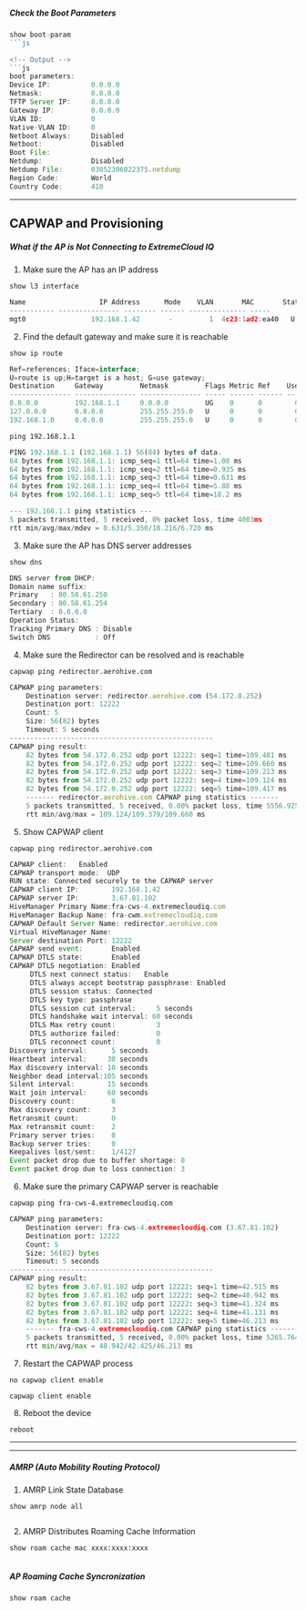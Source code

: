 
##### Check the Boot Parameters
<!-- CLI Command -->
```js
show boot-param
```js

<!-- Output -->
```js
boot parameters:
Device IP:          0.0.0.0
Netmask:            0.0.0.0
TFTP Server IP:     0.0.0.0
Gateway IP:         0.0.0.0
VLAN ID:            0
Native-VLAN ID:     0
Netboot Always:     Disabled
Netboot:            Disabled
Boot File:
Netdump:            Disabled
Netdump File:       03052306022375.netdump
Region Code:        World
Country Code:       410
```





---
## CAPWAP and Provisioning

##### What if the AP is Not Connecting to ExtremeCloud IQ 

1. Make sure the AP has an IP address
<!-- CLI Command -->
```shell
show l3 interface
```

<!-- Output -->
```js
Name                  IP Address      Mode    VLAN       MAC       State
----------- --------------- -------- ------ -------------- -----
mgt0                192.168.1.42       -         1  4c23:1ad2:ea40   U
```

2. Find the default gateway and make sure it is reachable
<!-- CLI Command -->
```shell
show ip route
```

<!-- Output -->
```js
Ref=references; Iface=interface;
U=route is up;H=target is a host; G=use gateway;
Destination     Gateway         Netmask         Flags Metric Ref    Use Iface
--------------- --------------- --------------- ----- ------ ------ --- -----
0.0.0.0         192.168.1.1     0.0.0.0         UG    0      0        0 mgt0
127.0.0.0       0.0.0.0         255.255.255.0   U     0      0        0 lo
192.168.1.0     0.0.0.0         255.255.255.0   U     0      0        0 mgt0
```

<!-- CLI Command -->
```shell
ping 192.168.1.1
```

<!-- Output -->
```js
PING 192.168.1.1 (192.168.1.1) 56(84) bytes of data.
64 bytes from 192.168.1.1: icmp_seq=1 ttl=64 time=1.08 ms
64 bytes from 192.168.1.1: icmp_seq=2 ttl=64 time=0.935 ms
64 bytes from 192.168.1.1: icmp_seq=3 ttl=64 time=0.631 ms
64 bytes from 192.168.1.1: icmp_seq=4 ttl=64 time=5.88 ms
64 bytes from 192.168.1.1: icmp_seq=5 ttl=64 time=18.2 ms

--- 192.168.1.1 ping statistics ---
5 packets transmitted, 5 received, 0% packet loss, time 4003ms
rtt min/avg/max/mdev = 0.631/5.350/18.216/6.720 ms
```

3. Make sure the AP has DNS server addresses
<!-- CLI Command -->
```shell
show dns
```

<!-- Output -->
```js
DNS server from DHCP:
Domain name suffix:
Primary   : 80.58.61.250
Secondary : 80.58.61.254
Tertiary  : 0.0.0.0
Operation Status:
Tracking Primary DNS : Disable
Switch DNS           : Off
```

4. Make sure the Redirector can be resolved and is reachable
<!-- CLI Command -->
```shell
capwap ping redirector.aerohive.com
```

<!-- Output -->
```js
CAPWAP ping parameters:
    Destination server: redirector.aerohive.com (54.172.0.252)
    Destination port: 12222
    Count: 5
    Size: 56(82) bytes
    Timeout: 5 seconds
--------------------------------------------------
CAPWAP ping result:
    82 bytes from 54.172.0.252 udp port 12222: seq=1 time=109.481 ms
    82 bytes from 54.172.0.252 udp port 12222: seq=2 time=109.660 ms
    82 bytes from 54.172.0.252 udp port 12222: seq=3 time=109.213 ms
    82 bytes from 54.172.0.252 udp port 12222: seq=4 time=109.124 ms
    82 bytes from 54.172.0.252 udp port 12222: seq=5 time=109.417 ms
    ------- redirector.aerohive.com CAPWAP ping statistics -------
    5 packets transmitted, 5 received, 0.00% packet loss, time 5556.925ms
    rtt min/avg/max = 109.124/109.379/109.660 ms
```

5. Show CAPWAP client
<!-- CLI Command -->
```shell
capwap ping redirector.aerohive.com
```

<!-- Output -->
```js
CAPWAP client:   Enabled
CAPWAP transport mode:  UDP
RUN state: Connected securely to the CAPWAP server
CAPWAP client IP:        192.168.1.42
CAPWAP server IP:        3.67.81.102
HiveManager Primary Name:fra-cws-4.extremecloudiq.com
HiveManager Backup Name: fra-cwm.extremecloudiq.com
CAPWAP Default Server Name: redirector.aerohive.com
Virtual HiveManager Name:
Server destination Port: 12222
CAPWAP send event:       Enabled
CAPWAP DTLS state:       Enabled
CAPWAP DTLS negotiation: Enabled
     DTLS next connect status:   Enable
     DTLS always accept bootstrap passphrase: Enabled
     DTLS session status: Connected
     DTLS key type: passphrase
     DTLS session cut interval:     5 seconds
     DTLS handshake wait interval: 60 seconds
     DTLS Max retry count:          3
     DTLS authorize failed:         0
     DTLS reconnect count:          0
Discovery interval:      5 seconds
Heartbeat interval:     30 seconds
Max discovery interval: 10 seconds
Neighbor dead interval:105 seconds
Silent interval:        15 seconds
Wait join interval:     60 seconds
Discovery count:         0
Max discovery count:     3
Retransmit count:        0
Max retransmit count:    2
Primary server tries:    0
Backup server tries:     0
Keepalives lost/sent:    1/4127
Event packet drop due to buffer shortage: 0
Event packet drop due to loss connection: 3
```

6. Make sure the primary CAPWAP server is reachable
<!-- CLI Command -->
```shell
capwap ping fra-cws-4.extremecloudiq.com
```

<!-- Output -->
```python
CAPWAP ping parameters:
    Destination server: fra-cws-4.extremecloudiq.com (3.67.81.102)
    Destination port: 12222
    Count: 5
    Size: 56(82) bytes
    Timeout: 5 seconds
--------------------------------------------------
CAPWAP ping result:
    82 bytes from 3.67.81.102 udp port 12222: seq=1 time=42.515 ms
    82 bytes from 3.67.81.102 udp port 12222: seq=2 time=40.942 ms
    82 bytes from 3.67.81.102 udp port 12222: seq=3 time=41.324 ms
    82 bytes from 3.67.81.102 udp port 12222: seq=4 time=41.131 ms
    82 bytes from 3.67.81.102 udp port 12222: seq=5 time=46.213 ms
    ------- fra-cws-4.extremecloudiq.com CAPWAP ping statistics -------
    5 packets transmitted, 5 received, 0.00% packet loss, time 5265.764ms
    rtt min/avg/max = 40.942/42.425/46.213 ms
```

7. Restart the CAPWAP process
<!-- CLI Command -->
```shell
no capwap client enable
```

<!-- CLI Command -->
```shell
capwap client enable
```

8. Reboot the device
<!-- CLI Command -->
```shell
reboot
```

---

---
##### AMRP (Auto Mobility Routing Protocol)

1. AMRP Link State Database
<!-- CLI Command -->
`show amrp node all`

<!-- Output -->
```shell

```

2. AMRP Distributes Roaming Cache Information
<!-- CLI Command -->
`show roam cache mac xxxx:xxxx:xxxx`

<!-- Output -->
```shell

```

##### AP Roaming Cache Syncronization
<!-- CLI Command -->
`show roam cache`

<!-- Output -->
```shell

```
